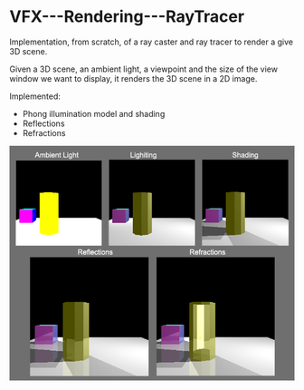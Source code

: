 # VFX---Rendering---RayTracer

Implementation, from scratch, of a ray caster and ray tracer to render a give 3D scene. 

Given a 3D scene, an ambient light, a viewpoint and the size of the view window we want to
display, it renders the 3D scene in a 2D image.  

Implemented:
* Phong illumination model and shading 
* Reflections 
* Refractions

![Alt text](examples/ray.png?raw=true "Title")
